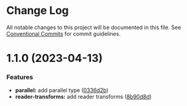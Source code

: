 # Change Log

All notable changes to this project will be documented in this file.
See [Conventional Commits](https://conventionalcommits.org) for commit guidelines.

# 1.1.0 (2023-04-13)


### Features

* **parallel:** add parallel type ([0336d2b](https://github.com/TheLudd/yafu-mono/commit/0336d2b6ad60a6c2948d88b8efdf412da3d3ee0f))
* **reader-transforms:** add reader transforms ([8b90d8d](https://github.com/TheLudd/yafu-mono/commit/8b90d8df4be6dd2832e1c623b5b89013ad7f6564))

